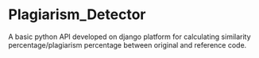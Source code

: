 # Plagiarism_Detector
A basic python API developed on django platform for calculating similarity percentage/plagiarism percentage between original and reference code.
